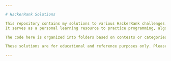 ```yaml
---

# HackerRank Solutions

This repository contains my solutions to various HackerRank challenges.
It serves as a personal learning resource to practice programming, algorithms, and problem-solving skills.

The code here is organized into folders based on contests or categories and may include solutions in multiple programming languages such as C, C++, and Python.

These solutions are for educational and reference purposes only. Please use them responsibly and avoid submitting them directly to competitive programming platforms as your own work.

---
```


